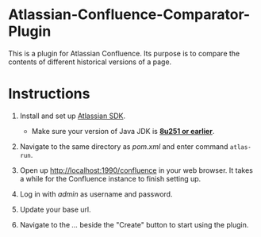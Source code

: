 # Atlassian-Confluence-Comparator-Plugin
This is a plugin for Atlassian Confluence. Its purpose is to compare the contents of different historical versions of a page.

# Instructions
1. Install and set up [Atlassian SDK](https://developer.atlassian.com/server/framework/atlassian-sdk/set-up-the-atlassian-plugin-sdk-and-build-a-project/).

    - Make sure your version of Java JDK is [**8u251 or earlier**](https://www.oracle.com/sg/java/technologies/javase/javase8u211-later-archive-downloads.html).

2. Navigate to the same directory as _pom.xml_ and enter command `atlas-run`.

3. Open up [http://localhost:1990/confluence](http://localhost:1990/confluence) in your web browser. It takes a while for the Confluence instance to finish setting up.

4. Log in with *admin* as username and password.

5. Update your base url.

6. Navigate to the _..._ beside the "Create" button to start using the plugin.
